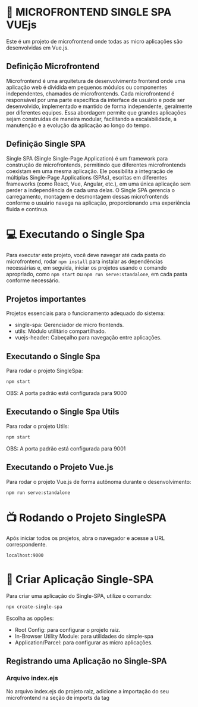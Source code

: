 # :rocket: MICROFRONTEND SINGLE SPA VUEjs
Este é um projeto de microfrontend onde todas as micro aplicações são desenvolvidas em Vue.js.

## Definição Microfrontend
Microfrontend é uma arquitetura de desenvolvimento frontend onde uma aplicação web é dividida em pequenos módulos ou componentes independentes, chamados de microfrontends. Cada microfrontend é responsável por uma parte específica da interface de usuário e pode ser desenvolvido, implementado e mantido de forma independente, geralmente por diferentes equipes. Essa abordagem permite que grandes aplicações sejam construídas de maneira modular, facilitando a escalabilidade, a manutenção e a evolução da aplicação ao longo do tempo.

## Definição Single SPA
Single SPA (Single Single-Page Application) é um framework para construção de microfrontends, permitindo que diferentes microfrontends coexistam em uma mesma aplicação. Ele possibilita a integração de múltiplas Single-Page Applications (SPAs), escritas em diferentes frameworks (como React, Vue, Angular, etc.), em uma única aplicação sem perder a independência de cada uma delas. O Single SPA gerencia o carregamento, montagem e desmontagem dessas microfrontends conforme o usuário navega na aplicação, proporcionando uma experiência fluida e contínua.

# :computer:  Executando o Single Spa
Para executar este projeto, você deve navegar até cada pasta do microfrontend, rodar ```npm install``` para instalar as dependências necessárias e, em seguida, iniciar os projetos usando o comando apropriado, como ```npm start``` ou ```npm run serve:standalone```, em cada pasta conforme necessário.

## Projetos importantes
Projetos essenciais para o funcionamento adequado do sistema:
- single-spa: Gerenciador de micro frontends.
- utils: Módulo utilitário compartilhado.
- vuejs-header: Cabeçalho para navegação entre aplicações.

## Executando o Single Spa
Para rodar o projeto SingleSpa:

```bash
npm start
```
OBS: A porta padrão está configurada para 9000

## Executando o Single Spa Utils
Para rodar o projeto Utils:

```bash
npm start
```
OBS: A porta padrão está configurada para 9001

## Executando o Projeto Vue.js
Para rodar o projeto Vue.js de forma autônoma durante o desenvolvimento:

```bash
npm run serve:standalone
```

# :tv: Rodando o Projeto SingleSPA
Após iniciar todos os projetos, abra o navegador e acesse a URL correspondente.
```bash
localhost:9000
```

# :hammer: Criar Aplicação Single-SPA
Para criar uma aplicação do Single-SPA, utilize o comando:

```bash
npx create-single-spa
```

Escolha as opções:
- Root Config: para configurar o projeto raiz.
- In-Browser Utility Module: para utilidades do simple-spa
- Application/Parcel: para configurar as micro aplicações.

## Registrando uma Aplicação no Single-SPA
### Arquivo index.ejs
No arquivo index.ejs do projeto raiz, adicione a importação do seu microfrontend na seção de imports da tag <script type="systemjs-importmap">:

```html
<script type="systemjs-importmap">
{
  "imports": {
    "@owner/appName": "//url/js/app.js" // URL para o JavaScript compilado do microfrontend
  }
}
</script>
```

### Arquivo de Configuração do Root
No arquivo de configuração do root (@owner-root-config), registre a aplicação:

```javascript
registerApplication({
name: "@owner/appName", // Nome do microfrontend
app: () => System.import("@owner/appName"), // Importa o microfrontend via SystemJS
activeWhen: (location) => location.pathname === '/' // Define quando o microfrontend deve ser ativado
});
```


## Configuração do Vue.js
Para garantir que cada aplicação Vue.js seja compatível com o ambiente de microfrontends usando Single-SPA, é necessário configurar o arquivo `vue.config.js` de cada projeto Vue.js da seguinte maneira:

```javascript
const { defineConfig } = require('@vue/cli-service')
module.exports = defineConfig({
  configureWebpack: {
    output: {
      libraryTarget: 'system' // Configura o build para ser compatível com SystemJS
    }
  },
  devServer: {
    port: 8500 // Define a porta na qual o projeto Vue.js será servido
  },
  transpileDependencies: true, // Transpila dependências para compatibilidade
})
```

# :handshake: Créditos
- Inspiração no projeto do Matheus Castiglioni
- [Github] https://github.com/mahenrique94/video-implementando-micro-front-end-react-single-spa
- [Youtube] https://www.youtube.com/watch?v=68LaXOWwxZI&t=3075s

# Licença
Este projeto está licenciado sob a Licença MIT - veja o arquivo [LICENSE](./LICENSE.txt) para mais detalhes.
